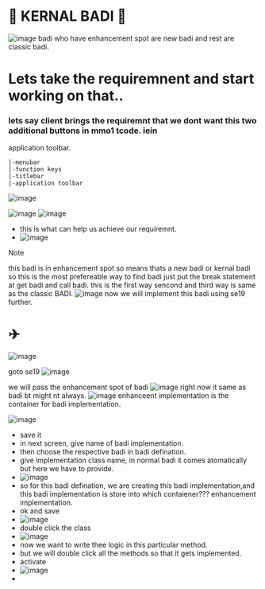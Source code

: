 # 🌱 KERNAL BADI 🌱

![image](https://github.com/bhuvabhavik/MY-ABAP-CHEATSHEET/assets/49744703/fd5f4509-40f5-4465-8b5e-8666b5392b70)
badi who have enhancement spot are new badi and rest are classic badi.

# Lets take the requiremnent and start working on that..
### lets say client brings the requiremnt that we dont want this two additional buttons in mmo1 tcode. iein 
application toolbar.

```
|-menubar
|-function keys
|-titlebar
|-application toolbar
```

![image](https://github.com/bhuvabhavik/MY-ABAP-CHEATSHEET/assets/49744703/280f1f74-3007-40c3-a115-0778fe09f241)

![image](https://github.com/bhuvabhavik/MY-ABAP-CHEATSHEET/assets/49744703/229bc7ad-0875-44c2-81fe-4af5f3c26284)
![image](https://github.com/bhuvabhavik/MY-ABAP-CHEATSHEET/assets/49744703/27de6aed-1e9e-445a-bb3d-ae34f6c0d65e)

- this is what can help us achieve our requiremnt.
- ![image](https://github.com/bhuvabhavik/MY-ABAP-CHEATSHEET/assets/49744703/8690d3f0-57a2-4cd6-a776-5991514f160c)
>[!NOTE]
>this badi is in enhancement spot so means thats a new badi or kernal badi
>so this is the most prefereable way to find badi just put the break statement at get badi and call badi.
> this is the first way sencond and third way is same as the classic BADI.
![image](https://github.com/bhuvabhavik/MY-ABAP-CHEATSHEET/assets/49744703/7bbc36b5-56c1-41c4-96d2-12523b70c048)
>now we will implement this badi using se19 further.
>
>
# ✈

![image](https://github.com/bhuvabhavik/MY-ABAP-CHEATSHEET/assets/49744703/53ea269a-1544-41dd-9eb1-9b35e53e4c86)

goto se19
![image](https://github.com/bhuvabhavik/MY-ABAP-CHEATSHEET/assets/49744703/97ef94bb-a7be-4b6a-8972-87613996cc31)

we will pass the enhancement spot of badi
![image](https://github.com/bhuvabhavik/MY-ABAP-CHEATSHEET/assets/49744703/60301f13-c94c-4849-af0c-635d6f72291f)
right now it same as badi bt might nt always.
![image](https://github.com/bhuvabhavik/MY-ABAP-CHEATSHEET/assets/49744703/a321c94a-546b-46a6-9cf5-23ef07a5f640)
enhanceent implementation is the container for badi implementation.

![image](https://github.com/bhuvabhavik/MY-ABAP-CHEATSHEET/assets/49744703/2731adab-28e1-4ab4-a623-2b69c1b76461)

- save it
- in next screen, give name of badi implementation.
- then choose the respective badi in badi defination.
- give implementation class name, in normal badi it comes atomatically but here we have to provide.
- ![image](https://github.com/bhuvabhavik/MY-ABAP-CHEATSHEET/assets/49744703/493e0de2-acb7-4296-a6f8-724a890847ab)
- so for this badi defination, we are creating this badi implementation,and this badi implementation is store into which contaiener??? enhancement implementation.
- ok and save
- ![image](https://github.com/bhuvabhavik/MY-ABAP-CHEATSHEET/assets/49744703/e0b267a9-c510-4b2e-9473-120aed4bbc56)
- double click the class
- ![image](https://github.com/bhuvabhavik/MY-ABAP-CHEATSHEET/assets/49744703/24058c81-cc12-41e9-976f-62702bec7a4d)
- now we want to write thee logic in this particular method.
- but we will double click all the methods so that it gets implemented.
- activate
- ![image](https://github.com/bhuvabhavik/MY-ABAP-CHEATSHEET/assets/49744703/2d972acd-7fc7-41be-9400-25af5c8cfa18)
-  




















